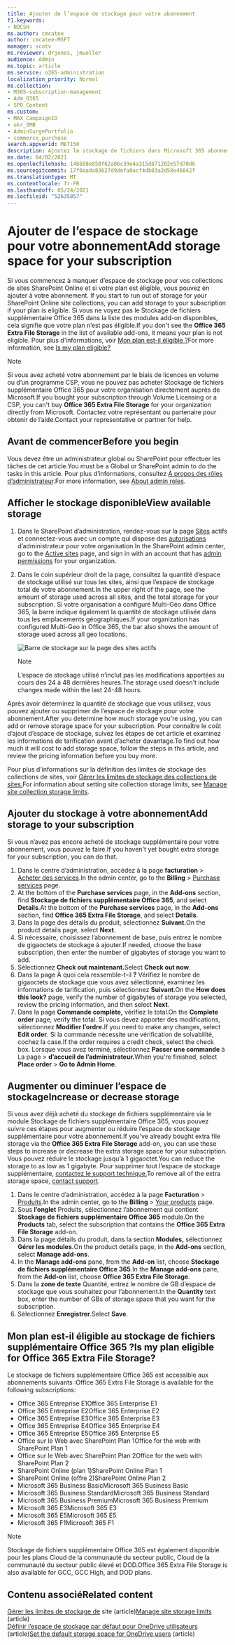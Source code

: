 ```yaml
---
title: Ajouter de l’espace de stockage pour votre abonnement
f1.keywords:
- NOCSH
ms.author: cmcatee
author: cmcatee-MSFT
manager: scotv
ms.reviewer: drjones, jmueller
audience: Admin
ms.topic: article
ms.service: o365-administration
localization_priority: Normal
ms.collection:
- M365-subscription-management
- Adm_O365
- SPO_Content
ms.custom:
- MAX_CampaignID
- okr_SMB
- AdminSurgePortfolio
- commerce_purchase
search.appverid: MET150
description: Ajoutez le stockage de fichiers dans Microsoft 365 abonnement. Avec le stockage de fichiers supplémentaire, vous pouvez stocker davantage de contenu dans SharePoint Online et OneDrive.
ms.date: 04/02/2021
ms.openlocfilehash: 14b688e850f62a06c39e4a315d871202e57d70d6
ms.sourcegitcommit: 17f0aada83627d9defa0acf4db03a2d58e46842f
ms.translationtype: MT
ms.contentlocale: fr-FR
ms.lasthandoff: 05/24/2021
ms.locfileid: "52635857"
---
```

# <a name="add-storage-space-for-your-subscription"></a><span data-ttu-id="370e6-104">Ajouter de l’espace de stockage pour votre abonnement</span><span class="sxs-lookup"><span data-stu-id="370e6-104">Add storage space for your subscription</span></span>

<span data-ttu-id="370e6-105">Si vous commencez à manquer d’espace de stockage pour vos collections de sites SharePoint Online et si votre plan est éligible, vous pouvez en ajouter à votre abonnement. </span><span class="sxs-lookup"><span data-stu-id="370e6-105">If you start to run out of storage for your SharePoint Online site collections, you can add storage to your subscription if your plan is eligible.</span></span> <span data-ttu-id="370e6-106">Si vous ne voyez  pas le Stockage de fichiers supplémentaire Office 365 dans la liste des modules add-on disponibles, cela signifie que votre plan n’est pas éligible.</span><span class="sxs-lookup"><span data-stu-id="370e6-106">If you don't see the **Office 365 Extra File Storage** in the list of available add-ons, it means your plan is not eligible.</span></span> <span data-ttu-id="370e6-107">Pour plus d’informations, voir [Mon plan est-il éligible ?](#is-my-plan-eligible-for-office-365-extra-file-storage)</span><span class="sxs-lookup"><span data-stu-id="370e6-107">For more information, see [Is my plan eligible?](#is-my-plan-eligible-for-office-365-extra-file-storage)</span></span>

> [!NOTE]
> <span data-ttu-id="370e6-108">Si vous avez acheté votre abonnement par le biais de  licences en volume ou d’un programme CSP, vous ne pouvez pas acheter Stockage de fichiers supplémentaire Office 365 pour votre organisation directement auprès de Microsoft.</span><span class="sxs-lookup"><span data-stu-id="370e6-108">If you bought your subscription through Volume Licensing or a CSP, you can't buy **Office 365 Extra File Storage** for your organization directly from Microsoft.</span></span> <span data-ttu-id="370e6-109">Contactez votre représentant ou partenaire pour obtenir de l’aide.</span><span class="sxs-lookup"><span data-stu-id="370e6-109">Contact your representative or partner for help.</span></span>

## <a name="before-you-begin"></a><span data-ttu-id="370e6-110">Avant de commencer</span><span class="sxs-lookup"><span data-stu-id="370e6-110">Before you begin</span></span>

<span data-ttu-id="370e6-111">Vous devez être un administrateur global ou SharePoint pour effectuer les tâches de cet article.</span><span class="sxs-lookup"><span data-stu-id="370e6-111">You must be a Global or SharePoint admin to do the tasks in this article.</span></span> <span data-ttu-id="370e6-112">Pour plus d’informations, consultez [À propos des rôles d’administrateur](../admin/add-users/about-admin-roles.md).</span><span class="sxs-lookup"><span data-stu-id="370e6-112">For more information, see [About admin roles](../admin/add-users/about-admin-roles.md).</span></span>

## <a name="view-available-storage"></a><span data-ttu-id="370e6-113">Afficher le stockage disponible</span><span class="sxs-lookup"><span data-stu-id="370e6-113">View available storage</span></span>

1. <span data-ttu-id="370e6-114">Dans le SharePoint d’administration, rendez-vous sur la page <a href="https://admin.microsoft.com/sharepoint?page=siteManagement&modern=true" target="_blank">Sites</a> actifs et connectez-vous avec un compte qui dispose des [autorisations](/sharepoint/sharepoint-admin-role) d’administrateur pour votre organisation.</span><span class="sxs-lookup"><span data-stu-id="370e6-114">In the SharePoint admin center, go to the <a href="https://admin.microsoft.com/sharepoint?page=siteManagement&modern=true" target="_blank">Active sites</a> page, and sign in with an account that has [admin permissions](/sharepoint/sharepoint-admin-role) for your organization.</span></span>

2. <span data-ttu-id="370e6-115">Dans le coin supérieur droit de la page, consultez la quantité d’espace de stockage utilisé sur tous les sites, ainsi que l’espace de stockage total de votre abonnement.</span><span class="sxs-lookup"><span data-stu-id="370e6-115">In the upper right of the page, see the amount of storage used across all sites, and the total storage for your subscription.</span></span> <span data-ttu-id="370e6-116">Si votre organisation a configuré Multi-Géo dans Office 365, la barre indique également la quantité de stockage utilisée dans tous les emplacements géographiques.</span><span class="sxs-lookup"><span data-stu-id="370e6-116">If your organization has configured Multi-Geo in Office 365, the bar also shows the amount of storage used across all geo locations.</span></span>

   ![Barre de stockage sur la page des sites actifs](/sharepoint/sharepointonline/media/active-sites-storage-bar.png)

   > [!NOTE]
   > <span data-ttu-id="370e6-118">L’espace de stockage utilisé n’inclut pas les modifications apportées au cours des 24 à 48 dernières heures.</span><span class="sxs-lookup"><span data-stu-id="370e6-118">The storage used doesn't include changes made within the last 24-48 hours.</span></span>

<span data-ttu-id="370e6-119">Après avoir déterminez la quantité de stockage que vous utilisez, vous pouvez ajouter ou supprimer de l’espace de stockage pour votre abonnement.</span><span class="sxs-lookup"><span data-stu-id="370e6-119">After you determine how much storage you're using, you can add or remove storage space for your subscription.</span></span> <span data-ttu-id="370e6-120">Pour connaître le coût d’ajout d’espace de stockage, suivez les étapes de cet article et examinez les informations de tarification avant d’acheter davantage.</span><span class="sxs-lookup"><span data-stu-id="370e6-120">To find out how much it will cost to add storage space, follow the steps in this article, and review the pricing information before you buy more.</span></span>
  
<span data-ttu-id="370e6-121">Pour plus d’informations sur la définition des limites de stockage des collections de sites, voir [Gérer les limites de stockage des collections de sites.](/sharepoint/manage-site-collection-storage-limits)</span><span class="sxs-lookup"><span data-stu-id="370e6-121">For information about setting site collection storage limits, see [Manage site collection storage limits](/sharepoint/manage-site-collection-storage-limits).</span></span>
  
## <a name="add-storage-to-your-subscription"></a><span data-ttu-id="370e6-122">Ajouter du stockage à votre abonnement</span><span class="sxs-lookup"><span data-stu-id="370e6-122">Add storage to your subscription</span></span>

<span data-ttu-id="370e6-123">Si vous n’avez pas encore acheté de stockage supplémentaire pour votre abonnement, vous pouvez le faire.</span><span class="sxs-lookup"><span data-stu-id="370e6-123">If you haven't yet bought extra storage for your subscription, you can do that.</span></span>

1. <span data-ttu-id="370e6-124">Dans le centre d’administration, accédez à la page **facturation** \> <a href="https://go.microsoft.com/fwlink/p/?linkid=868433" target="_blank">Acheter des services</a>.</span><span class="sxs-lookup"><span data-stu-id="370e6-124">In the admin center, go to the **Billing** \> <a href="https://go.microsoft.com/fwlink/p/?linkid=868433" target="_blank">Purchase services</a> page.</span></span>
2. <span data-ttu-id="370e6-125">At the bottom of the **Purchase services** page, in the **Add-ons** section, find **Stockage de fichiers supplémentaire Office 365**, and select **Details**.</span><span class="sxs-lookup"><span data-stu-id="370e6-125">At the bottom of the **Purchase services** page, in the **Add-ons** section, find **Office 365 Extra File Storage**, and select **Details**.</span></span>
3. <span data-ttu-id="370e6-126">Dans la page des détails du produit, sélectionnez **Suivant.**</span><span class="sxs-lookup"><span data-stu-id="370e6-126">On the product details page, select **Next**.</span></span>
4. <span data-ttu-id="370e6-127">Si nécessaire, choisissez l’abonnement de base, puis entrez le nombre de gigaoctets de stockage à ajouter.</span><span class="sxs-lookup"><span data-stu-id="370e6-127">If needed, choose the base subscription, then enter the number of gigabytes of storage you want to add.</span></span>
5. <span data-ttu-id="370e6-128">Sélectionnez **Check out maintenant.**</span><span class="sxs-lookup"><span data-stu-id="370e6-128">Select **Check out now**.</span></span>
6. <span data-ttu-id="370e6-129">Dans la page À quoi cela ressemble-t-il **?** Vérifiez le nombre de gigaoctets de stockage que vous avez sélectionné, examinez les informations de tarification, puis sélectionnez **Suivant**.</span><span class="sxs-lookup"><span data-stu-id="370e6-129">On the **How does this look?** page, verify the number of gigabytes of storage you selected, review the pricing information, and then select **Next**.</span></span>
7. <span data-ttu-id="370e6-130">Dans la page **Commande complète,** vérifiez le total.</span><span class="sxs-lookup"><span data-stu-id="370e6-130">On the **Complete order** page, verify the total.</span></span> <span data-ttu-id="370e6-131">Si vous devez apporter des modifications, sélectionnez **Modifier l’ordre.**</span><span class="sxs-lookup"><span data-stu-id="370e6-131">If you need to make any changes, select **Edit order**.</span></span> <span data-ttu-id="370e6-132">Si la commande nécessite une vérification de solvabilité, cochez la case.</span><span class="sxs-lookup"><span data-stu-id="370e6-132">If the order requires a credit check, select the check box.</span></span> <span data-ttu-id="370e6-133">Lorsque vous avez terminé, sélectionnez **Passer une commande** à La page \> **d’accueil de l’administrateur.**</span><span class="sxs-lookup"><span data-stu-id="370e6-133">When you're finished, select **Place order** \> **Go to Admin Home**.</span></span>

## <a name="increase-or-decrease-storage"></a><span data-ttu-id="370e6-134">Augmenter ou diminuer l’espace de stockage</span><span class="sxs-lookup"><span data-stu-id="370e6-134">Increase or decrease storage</span></span>

<span data-ttu-id="370e6-135">Si vous avez déjà acheté du  stockage de fichiers supplémentaire via le module Stockage de fichiers supplémentaire Office 365, vous pouvez suivre ces étapes pour augmenter ou réduire l’espace de stockage supplémentaire pour votre abonnement.</span><span class="sxs-lookup"><span data-stu-id="370e6-135">If you've already bought extra file storage via the **Office 365 Extra File Storage** add-on, you can use these steps to increase or decrease the extra storage space for your subscription.</span></span> <span data-ttu-id="370e6-136">Vous pouvez réduire le stockage jusqu’à 1 gigaoctet.</span><span class="sxs-lookup"><span data-stu-id="370e6-136">You can reduce the storage to as low as 1 gigabyte.</span></span> <span data-ttu-id="370e6-137">Pour supprimer tout l’espace de stockage supplémentaire, [contactez le support technique.](../business-video/get-help-support.md)</span><span class="sxs-lookup"><span data-stu-id="370e6-137">To remove all of the extra storage space, [contact support](../business-video/get-help-support.md).</span></span>

1. <span data-ttu-id="370e6-138">Dans le centre d’administration, accédez à la page **Facturation** \> <a href="https://go.microsoft.com/fwlink/p/?linkid=842054" target="_blank">Produits</a>.</span><span class="sxs-lookup"><span data-stu-id="370e6-138">In the admin center, go to the **Billing** \> <a href="https://go.microsoft.com/fwlink/p/?linkid=842054" target="_blank">Your products</a> page.</span></span>
2. <span data-ttu-id="370e6-139">Sous **l’onglet** Produits, sélectionnez l’abonnement qui contient **Stockage de fichiers supplémentaire Office 365** module.</span><span class="sxs-lookup"><span data-stu-id="370e6-139">On the **Products** tab, select the subscription that contains the **Office 365 Extra File Storage** add-on.</span></span>
3. <span data-ttu-id="370e6-140">Dans la page détails du produit, dans la section **Modules,** sélectionnez **Gérer les modules.**</span><span class="sxs-lookup"><span data-stu-id="370e6-140">On the product details page, in the **Add-ons** section, select **Manage add-ons**.</span></span>
4. <span data-ttu-id="370e6-141">In the **Manage add-ons** pane, from the **Add-on** list, choose **Stockage de fichiers supplémentaire Office 365**.</span><span class="sxs-lookup"><span data-stu-id="370e6-141">In the **Manage add-ons** pane, from the **Add-on** list, choose **Office 365 Extra File Storage**.</span></span>
5. <span data-ttu-id="370e6-142">Dans la **zone de texte** Quantité, entrez le nombre de GB d’espace de stockage que vous souhaitez pour l’abonnement.</span><span class="sxs-lookup"><span data-stu-id="370e6-142">In the **Quantity** text box, enter the number of GBs of storage space that you want for the subscription.</span></span>
6. <span data-ttu-id="370e6-143">Sélectionnez **Enregistrer**.</span><span class="sxs-lookup"><span data-stu-id="370e6-143">Select **Save**.</span></span>

## <a name="is-my-plan-eligible-for-office-365-extra-file-storage"></a><span data-ttu-id="370e6-144">Mon plan est-il éligible au stockage de fichiers supplémentaire Office 365 ?</span><span class="sxs-lookup"><span data-stu-id="370e6-144">Is my plan eligible for Office 365 Extra File Storage?</span></span>

<span data-ttu-id="370e6-145">Le stockage de fichiers supplémentaire Office 365 est accessible aux abonnements suivants :</span><span class="sxs-lookup"><span data-stu-id="370e6-145">Office 365 Extra File Storage is available for the following subscriptions:</span></span>
  
- <span data-ttu-id="370e6-146">Office 365 Entreprise E1</span><span class="sxs-lookup"><span data-stu-id="370e6-146">Office 365 Enterprise E1</span></span>
- <span data-ttu-id="370e6-147">Office 365 Entreprise E2</span><span class="sxs-lookup"><span data-stu-id="370e6-147">Office 365 Enterprise E2</span></span>
- <span data-ttu-id="370e6-148">Office 365 Entreprise E3</span><span class="sxs-lookup"><span data-stu-id="370e6-148">Office 365 Enterprise E3</span></span>
- <span data-ttu-id="370e6-149">Office 365 Entreprise E4</span><span class="sxs-lookup"><span data-stu-id="370e6-149">Office 365 Enterprise E4</span></span>
- <span data-ttu-id="370e6-150">Office 365 Entreprise E5</span><span class="sxs-lookup"><span data-stu-id="370e6-150">Office 365 Enterprise E5</span></span>
- <span data-ttu-id="370e6-151">Office sur le Web avec SharePoint Plan 1</span><span class="sxs-lookup"><span data-stu-id="370e6-151">Office for the web with SharePoint Plan 1</span></span>
- <span data-ttu-id="370e6-152">Office sur le Web avec SharePoint Plan 2</span><span class="sxs-lookup"><span data-stu-id="370e6-152">Office for the web with SharePoint Plan 2</span></span>
- <span data-ttu-id="370e6-153">SharePoint Online (plan 1)</span><span class="sxs-lookup"><span data-stu-id="370e6-153">SharePoint Online Plan 1</span></span>
- <span data-ttu-id="370e6-154">SharePoint Online (offre 2)</span><span class="sxs-lookup"><span data-stu-id="370e6-154">SharePoint Online Plan 2</span></span>
- <span data-ttu-id="370e6-155">Microsoft 365 Business Basic</span><span class="sxs-lookup"><span data-stu-id="370e6-155">Microsoft 365 Business Basic</span></span>
- <span data-ttu-id="370e6-156">Microsoft 365 Business Standard</span><span class="sxs-lookup"><span data-stu-id="370e6-156">Microsoft 365 Business Standard</span></span>
- <span data-ttu-id="370e6-157">Microsoft 365 Business Premium</span><span class="sxs-lookup"><span data-stu-id="370e6-157">Microsoft 365 Business Premium</span></span>
- <span data-ttu-id="370e6-158">Microsoft 365 E3</span><span class="sxs-lookup"><span data-stu-id="370e6-158">Microsoft 365 E3</span></span>
- <span data-ttu-id="370e6-159">Microsoft 365 E5</span><span class="sxs-lookup"><span data-stu-id="370e6-159">Microsoft 365 E5</span></span>
- <span data-ttu-id="370e6-160">Microsoft 365 F1</span><span class="sxs-lookup"><span data-stu-id="370e6-160">Microsoft 365 F1</span></span>

> [!NOTE]
> <span data-ttu-id="370e6-161">Stockage de fichiers supplémentaire Office 365 est également disponible pour les plans Cloud de la communauté du secteur public, Cloud de la communauté du secteur public élevé et DOD.</span><span class="sxs-lookup"><span data-stu-id="370e6-161">Office 365 Extra File Storage is also available for GCC, GCC High, and DOD plans.</span></span>

## <a name="related-content"></a><span data-ttu-id="370e6-162">Contenu associé</span><span class="sxs-lookup"><span data-stu-id="370e6-162">Related content</span></span>

<span data-ttu-id="370e6-163">[Gérer les limites de stockage de](/sharepoint/manage-site-collection-storage-limits) site (article)</span><span class="sxs-lookup"><span data-stu-id="370e6-163">[Manage site storage limits](/sharepoint/manage-site-collection-storage-limits) (article)</span></span>\
<span data-ttu-id="370e6-164">[Définir l’espace de stockage par défaut pour OneDrive utilisateurs](/onedrive/set-default-storage-space) (article)</span><span class="sxs-lookup"><span data-stu-id="370e6-164">[Set the default storage space for OneDrive users](/onedrive/set-default-storage-space) (article)</span></span>
